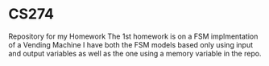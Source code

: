 # CS274
Repository for my Homework
The 1st homework is on a FSM implmentation of a Vending Machine
I have both the FSM models based only using input and output variables as well as the one using a memory variable in the repo.
